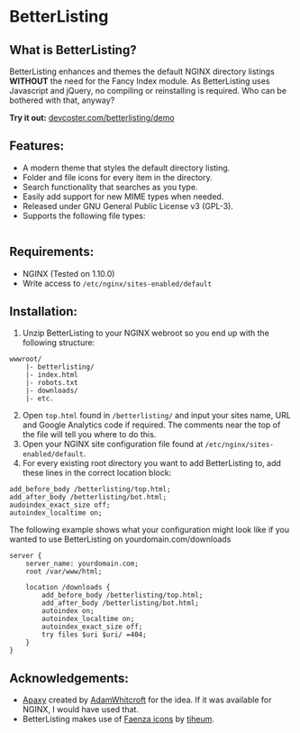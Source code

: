 # BetterListing

## What is BetterListing?

BetterListing enhances and themes the default NGINX directory listings __WITHOUT__ the need for the Fancy Index module. As BetterListing uses Javascript and jQuery, no compiling or reinstalling is required. Who can be bothered with that, anyway?  
  
__Try it out:__ [devcoster.com/betterlisting/demo](https://www.devcoster.com/betterlisting/demo)
## Features:

- A modern theme that styles the default directory listing.
- Folder and file icons for every item in the directory.
- Search functionality that searches as you type. 
- Easily add support for new MIME types when needed.
- Released under GNU General Public License v3 (GPL-3).
- Supports the following file types:  
```.7z, .avi, .bin, .c++, .c, .css, .deb, .doc, .docx, .gif, .gzip, .html, .ico, .iso, .java, .jpeg, .jpg, .js, .mp3, .mp4, .msg, .ogg, .pdf, .php, .png, .ppt, .pptx, .psd, .py, .rar, .sql, .swf, .tiff, .torrent, .txt, .wav, .wmv, .xls, .xlsx, .zip
```

## Requirements:

- NGINX (Tested on 1.10.0)
- Write access to `/etc/nginx/sites-enabled/default`

## Installation:
1.  Unzip BetterListing to your NGINX webroot so you end up with the following structure:    
```
wwwroot/
	|- betterlisting/
	|- index.html
    |- robots.txt
    |- downloads/
    |- etc.
```
2.  Open `top.html` found in `/betterlisting/` and input your sites name, URL and Google Analytics code if required. The comments near the top of the file will tell you where to do this. 
3.  Open your NGINX site configuration file found at `/etc/nginx/sites-enabled/default`.
4.  For every existing root directory you want to add BetterListing to, add these lines in the correct location block:
```
add_before_body /betterlisting/top.html;
add_after_body /betterlisting/bot.html;
audoindex_exact_size off;
autoindex_localtime on;
```
The following example shows what your configuration might look like if you wanted to use BetterListing on yourdomain.com/downloads
```
server {
	server_name: yourdomain.com;
	root /var/www/html;
    
	location /downloads {
		add_before_body /betterlisting/top.html;
		add_after_body /betterlisting/bot.html;
		autoindex on;
		autoindex_localtime on;
		autoindex_exact_size off;
		try files $uri $uri/ =404;
    }
}
```
## Acknowledgements:

- [Apaxy](https://github.com/AdamWhitcroft/Apaxy) created by [AdamWhitcroft](http://adamwhitcroft.com) for the idea. If it was available for NGINX, I would have used that.
- BetterListing makes use of [Faenza icons](http://tiheum.deviantart.com/art/Faenza-Icons-173323228) by [tiheum](http://tiheum.deviantart.com/).